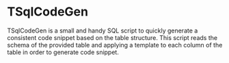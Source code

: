 # TSqlCodeGen

TSqlCodeGen is a small and handy SQL script to quickly generate a consistent code snippet based on the table structure. This script reads the schema of the provided table and applying a template to each column of the table in order to generate code snippet.
